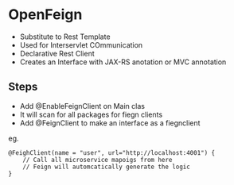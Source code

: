 # OpenFeign

- Substitute to Rest Template
- Used for Interservlet COmmunication
- Declarative Rest Client
- Creates an Interface with JAX-RS anotation or MVC annotation

## Steps

- Add @EnableFeignClient on Main clas
- It will scan for all packages for fiegn clients
- Add @FeignClient to make an interface as a fiegnclient

eg.

```
@FeighClient(name = "user", url="http://localhost:4001") {
    // Call all microservice mapoigs from here
    // Feign will automcatically generate the logic
}
```
